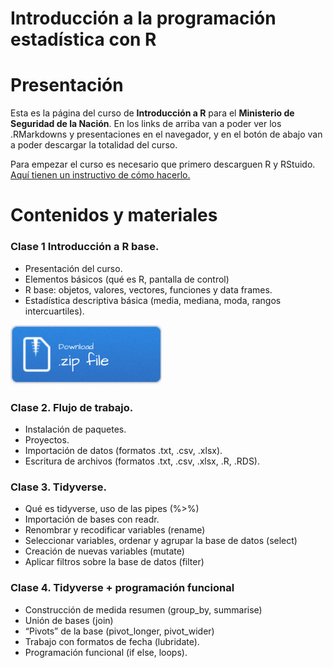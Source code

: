 
# Introducción a la programación estadística con R

# Presentación 

Esta es la página del curso de **Introducción a R** para el **Ministerio de Seguridad de la Nación**. En los links de arriba van a poder ver los .RMarkdowns y presentaciones en el navegador, y en el botón de abajo van a poder descargar la totalidad del curso. 

Para empezar el curso es necesario que primero descarguen R y RStuido. [Aquí tienen un instructivo de cómo hacerlo.](./instalacion_R.pdf)

# Contenidos y materiales
### Clase 1 Introducción a  R base. 

- Presentación del curso. 
- Elementos básicos (qué es R, pantalla de control)
- R base: objetos, valores, vectores, funciones y data frames. 
- Estadística descriptiva básica (media, mediana, moda, rangos intercuartiles).

[![](imgs/Download.png)](./clase1/clase1.zip)

### Clase 2. Flujo de trabajo. 
- Instalación de paquetes. 
- Proyectos. 
- Importación de datos (formatos .txt, .csv, .xlsx). 
- Escritura de archivos (formatos .txt, .csv, .xlsx, .R, .RDS). 

### Clase 3. Tidyverse. 
- Qué es tidyverse, uso de las pipes (%>%) 
- Importación de bases con readr. 
- Renombrar y recodificar variables (rename) 
- Seleccionar variables, ordenar y agrupar la base de datos (select)
- Creación de nuevas variables (mutate)
- Aplicar filtros sobre la base de datos (filter)

### Clase 4. Tidyverse + programación funcional
- Construcción de medida resumen (group_by, summarise) 
- Unión de bases (join) 
- “Pivots” de la base (pivot_longer, pivot_wider)
- Trabajo con formatos de fecha (lubridate). 
- Programación funcional (if else, loops). 
